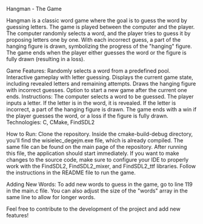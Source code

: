 Hangman - The Game

Hangman is a classic word game where the goal is to guess the word by guessing letters. The game is played between the computer and the player. The computer randomly selects a word, and the player tries to guess it by proposing letters one by one. With each incorrect guess, a part of the hanging figure is drawn, symbolizing the progress of the "hanging" figure. The game ends when the player either guesses the word or the figure is fully drawn (resulting in a loss).

Game Features:
Randomly selects a word from a predefined pool.
Interactive gameplay with letter guessing.
Displays the current game state, including revealed letters and remaining attempts.
Draws the hanging figure with incorrect guesses.
Option to start a new game after the current one ends.
Instructions:
The computer selects a word to be guessed.
The player inputs a letter.
If the letter is in the word, it is revealed.
If the letter is incorrect, a part of the hanging figure is drawn.
The game ends with a win if the player guesses the word, or a loss if the figure is fully drawn.
Technologies:
C, CMake, FindSDL2

How to Run:
Clone the repository.
Inside the cmake-build-debug directory, you'll find the wisielec_degejm.exe file, which is already compiled. The same file can be found on the main page of the repository. After running this file, the application should start immediately.
If you want to make changes to the source code, make sure to configure your IDE to properly work with the FindSDL2, FindSDL2_mixer, and FindSDL2_ttf libraries. Follow the instructions in the README file to run the game.

Adding New Words:
To add new words to guess in the game, go to line 119 in the main.c file. You can also adjust the size of the "words" array in the same line to allow for longer words.

Feel free to contribute to the development of the project and add new features!
